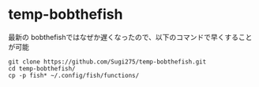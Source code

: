 # temp-bobthefish

最新の bobthefishではなぜか遅くなったので、以下のコマンドで早くすることが可能

```
git clone https://github.com/Sugi275/temp-bobthefish.git
cd temp-bobthefish/
cp -p fish* ~/.config/fish/functions/
```
